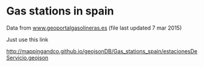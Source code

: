 Gas stations in spain
===============================

Data from www.geoportalgasolineras.es (file last updated 7 mar 2015)

Just use this link

http://mappingandco.github.io/geojsonDB/Gas_stations_spain/estacionesDeServicio.geojson



